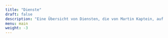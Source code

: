 ```yaml
---
title: "Dienste"
draft: false
description: "Eine Übersicht von Diensten, die von Martin Kaptein, auf seiner Webseite angeboten werden."
menu: main
weight: -3
---
```

